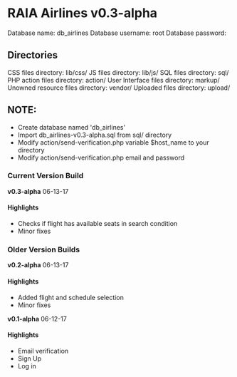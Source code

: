 # RAIA Airlines v0.3-alpha

Database name: db_airlines
Database username: root
Database password: 

## Directories
  CSS files directory: lib/css/
  JS files directory: lib/js/
  SQL files directory: sql/
  PHP action files directory: action/
  User Interface files directory: markup/
  Unowned resource files directory: vendor/
  Uploaded files directory: upload/

## NOTE:
  - Create database named 'db_airlines'
  - Import db_airlines-v0.3-alpha.sql from sql/ directory
  - Modify action/send-verification.php variable $host_name to your directory
  - Modify action/send-verification.php email and password
  

### Current Version Build
**v0.3-alpha**
06-13-17

#### Highlights
- Checks if flight has available seats in search condition
- Minor fixes


### Older Version Builds
**v0.2-alpha**
06-13-17

#### Highlights
- Added flight and schedule selection
- Minor fixes


**v0.1-alpha**
06-12-17

#### Highlights
- Email verification
- Sign Up
- Log in